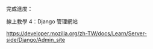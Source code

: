 完成進度：

線上教學 4：Django 管理網站

https://developer.mozilla.org/zh-TW/docs/Learn/Server-side/Django/Admin_site